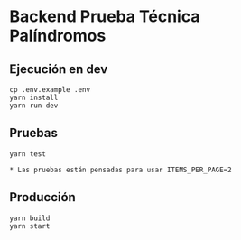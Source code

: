 # Backend Prueba Técnica Palíndromos

## Ejecución en dev

    cp .env.example .env
    yarn install
    yarn run dev

## Pruebas

    yarn test

    * Las pruebas están pensadas para usar ITEMS_PER_PAGE=2

## Producción

    yarn build
    yarn start
